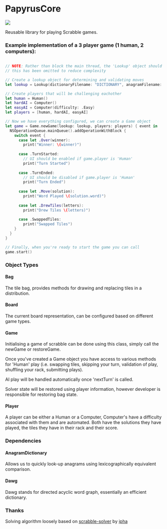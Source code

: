 # PapyrusCore
![](https://reposs.herokuapp.com/?path=ChrisAU/PapyrusCore)

Reusable library for playing Scrabble games.

### Example implementation of a 3 player game (1 human, 2 computers):

```swift

// NOTE: Rather than block the main thread, the 'Lookup' object should be created on a background thread
// this has been omitted to reduce complexity

// Create a lookup object for determining and validating moves
let lookup = Lookup(dictionaryFilename: "DICTIONARY", anagramFilename: "ANAGRAMS")!

// Create players that will be challenging eachother
let human = Human()
let hardAI = Computer()
let easyAI = Computer(difficulty: .Easy)
let players = [human, hardAI, easyAI]

// Now we have everything configured, we can create a Game object
let game = Game.newGame(lookup: lookup, players: players) { event in 
  NSOperationQueue.mainQueue().addOperationWithBlock {
    switch event {
      case let .Over(winner):
        print("Winner: \(winner)")
      
      case .TurnStarted:
        // UI should be enabled if game.player is 'Human'
        print("Turn Started")
      
      case .TurnEnded:
        // UI should be disabled if game.player is 'Human'
        print("Turn Ended")
    
      case let .Move(solution):
        print("Word Played \(solution.word)")
      
      case let .DrewTiles(letters):
        print("Drew Tiles \(letters)")
      
      case .SwappedTiles:
        print("Swapped Tiles")
    }
  }
}

// Finally, when you're ready to start the game you can call
game.start()
```

### Object Types

#### Bag
The tile bag, provides methods for drawing and replacing tiles in a distribution.

#### Board
The current board representation, can be configured based on different game types.

#### Game
Initialising a game of scrabble can be done using this class, simply call the newGame or restoreGame.

Once you've created a Game object you have access to various methods for 'Human' play (i.e. swapping tiles, skipping your turn, validation of play, shuffling your rack, submitting plays).

AI play will be handled automatically once 'nextTurn' is called.

Solver state will be restored using player information, however developer is responsible for restoring bag state.

#### Player
A player can be either a Human or a Computer, Computer's have a difficulty associated with them and are automated. Both have the solutions they have played, the tiles they have in their rack and their score.

### Dependencies

#### AnagramDictionary
Allows us to quickly look-up anagrams using lexicographically equivalent comparison.

#### Dawg
Dawg stands for directed acyclic word graph, essentially an efficient dictionary.

### Thanks

Solving algorithm loosely based on [scrabble-solver](https://github.com/ipha/scrabble-solver) by [ipha](https://github.com/ipha)
